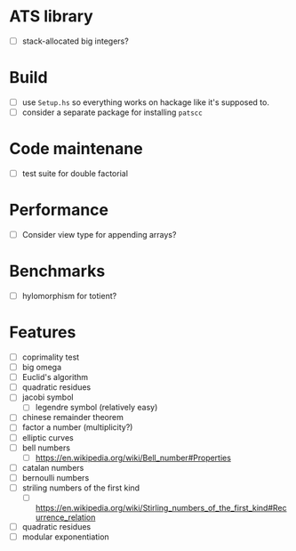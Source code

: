 # ATS library
- [ ] stack-allocated big integers?
# Build
- [ ] use `Setup.hs` so everything works on hackage like it's supposed to.
- [ ] consider a separate package for installing `patscc`
# Code maintenane
- [ ] test suite for double factorial
# Performance
- [ ] Consider view type for appending arrays?
# Benchmarks
- [ ] hylomorphism for totient?
# Features
- [ ] coprimality test
- [ ] big omega
- [ ] Euclid's algorithm
- [ ] quadratic residues
- [ ] jacobi symbol
  - [ ] legendre symbol (relatively easy)
- [ ] chinese remainder theorem
- [ ] factor a number (multiplicity?)
- [ ] elliptic curves
- [ ] bell numbers
  - [ ] https://en.wikipedia.org/wiki/Bell_number#Properties
- [ ] catalan numbers
- [ ] bernoulli numbers
- [ ] striling numbers of the first kind
  - [ ] https://en.wikipedia.org/wiki/Stirling_numbers_of_the_first_kind#Recurrence_relation
- [ ] quadratic residues
- [ ] modular exponentiation
